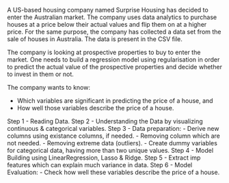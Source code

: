 A US-based housing company named Surprise Housing has decided to enter the Australian market. The company uses data analytics to purchase houses at a price below their actual values and flip them on at a higher price. For the same purpose, the company has collected a data set from the sale of houses in Australia. The data is present in the CSV file.

The company is looking at prospective properties to buy to enter the market. One needs to build a regression model using regularisation in order to predict the actual value of the prospective properties and decide whether to invest in them or not.

The company wants to know:
- Which variables are significant in predicting the price of a house, and
- How well those variables describe the price of a house.


Step 1 - Reading Data.
Step 2 - Understanding the Data by visualizing continuous & categorical variables.
Step 3 - Data preparation:
			- Derive new columns using existance columns, if needed.
			- Removing column which are not needed.
			- Removing extreme data (outliers).
			- Create dummy variables for categorical data, having more than two unique values.
Step 4 - Model Building using LinearRegression, Lasso & Ridge.
Step 5 - Extract imp features which can explain much variance in data.
Step 6 - Model Evaluation:
			- Check how well these variables describe the price of a house.